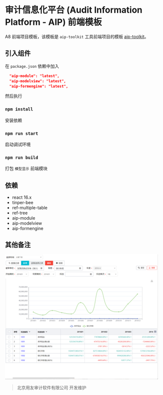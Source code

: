 # 审计信息化平台 (Audit Information Platform - AIP) 前端模板

A8 前端项目模板，该模板是 `aip-toolkit` 工具前端项目的模板 [aip-toolkit](https://github.com/tufeiping/aip-toolkit)。

## 引入组件

在 `package.json` 依赖中加入

~~~json
  "aip-module": "latest",
  "aip-modelview": "latest",
  "aip-formengine": "latest",
~~~

然后执行

### `npm install`

安装依赖

### `npm run start`

启动调试环境

### `npm run build`

打包 `模型显示` 前端模块


## 依赖

- react 16.x
- tinper-bee 
- ref-multiple-table
- ref-tree
- aip-module
- aip-modelview
- aip-formengine

## 其他备注

<img src="./snapshot.png"/>

> 北京用友审计软件有限公司  开发维护
